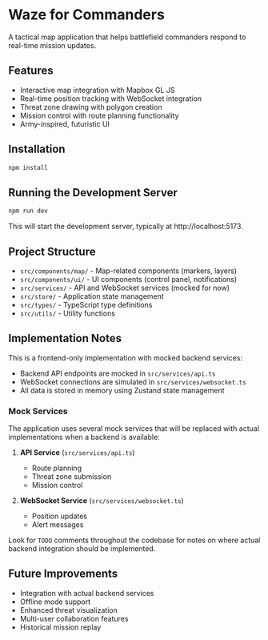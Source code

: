 # Waze for Commanders

A tactical map application that helps battlefield commanders respond to real-time mission updates.

## Features

- Interactive map integration with Mapbox GL JS
- Real-time position tracking with WebSocket integration
- Threat zone drawing with polygon creation
- Mission control with route planning functionality
- Army-inspired, futuristic UI

## Installation

```bash
npm install
```

## Running the Development Server

```bash
npm run dev
```

This will start the development server, typically at http://localhost:5173.

## Project Structure

- `src/components/map/` - Map-related components (markers, layers)
- `src/components/ui/` - UI components (control panel, notifications)
- `src/services/` - API and WebSocket services (mocked for now)
- `src/store/` - Application state management
- `src/types/` - TypeScript type definitions
- `src/utils/` - Utility functions

## Implementation Notes

This is a frontend-only implementation with mocked backend services:

- Backend API endpoints are mocked in `src/services/api.ts`
- WebSocket connections are simulated in `src/services/websocket.ts`
- All data is stored in memory using Zustand state management

### Mock Services

The application uses several mock services that will be replaced with actual implementations when a backend is available:

1. **API Service** (`src/services/api.ts`)
   - Route planning
   - Threat zone submission
   - Mission control

2. **WebSocket Service** (`src/services/websocket.ts`)
   - Position updates
   - Alert messages

Look for `TODO` comments throughout the codebase for notes on where actual backend integration should be implemented.

## Future Improvements

- Integration with actual backend services
- Offline mode support
- Enhanced threat visualization
- Multi-user collaboration features
- Historical mission replay